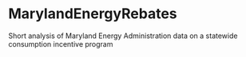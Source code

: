 # MarylandEnergyRebates
Short analysis of Maryland Energy Administration data on a statewide consumption incentive program
